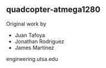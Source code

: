 ## quadcopter-atmega1280



Original work by 
* Juan Tafoya
* Jonathan Rodriguez
* James Martinez

engineering.utsa.edu
